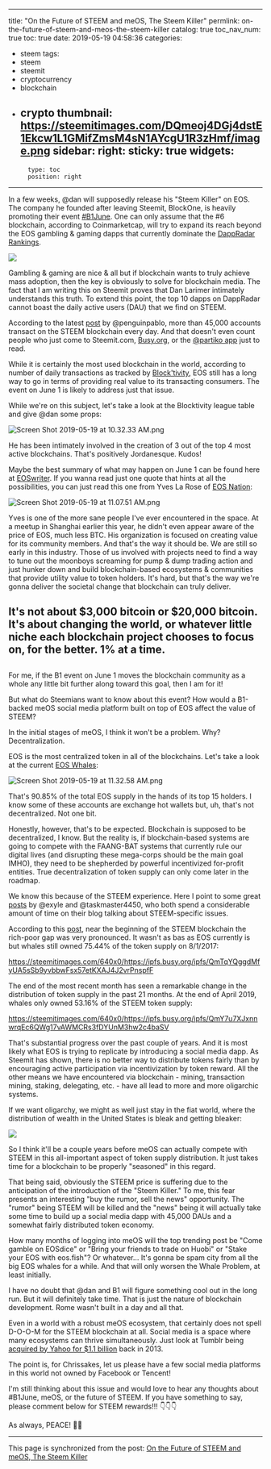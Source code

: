 
---
title: "On the Future of STEEM and meOS, The Steem Killer"
permlink: on-the-future-of-steem-and-meos-the-steem-killer
catalog: true
toc_nav_num: true
toc: true
date: 2019-05-19 04:58:36
categories:
- steem
tags:
- steem
- steemit
- cryptocurrency
- blockchain
- crypto
thumbnail: https://steemitimages.com/DQmeoj4DGj4dstE1Ekcw1L1GMifZmsM4sN1AYcgU1R3zHmf/image.png
sidebar:
    right:
        sticky: true
widgets:
    -
        type: toc
        position: right
---


In a few weeks, @dan will supposedly release his "Steem Killer" on EOS. The company he founded after leaving Steemit, BlockOne, is heavily promoting their event [#B1June](https://block.one/june1/). One can only assume that the #6 blockchain, according to Coinmarketcap, will try to expand its reach beyond the EOS gambling & gaming dapps that currently dominate the [DappRadar Rankings](https://dappradar.com/rankings).

![](https://steemitimages.com/DQmeoj4DGj4dstE1Ekcw1L1GMifZmsM4sN1AYcgU1R3zHmf/image.png)

Gambling & gaming are nice & all but if blockchain wants to truly achieve mass adoption, then the key is obviously to solve for blockchain media. The fact that I am writing this on Steemit proves that Dan Larimer intimately understands this truth. To extend this point, the top 10 dapps on DappRadar cannot boast the daily active users (DAU) that we find on STEEM.

According to the latest [post](https://steemit.com/steemit/@penguinpablo/daily-steem-stats-report-friday-may-17-2019) by @penguinpablo, more than 45,000 accounts transact on the STEEM blockchain every day. And that doesn't even count people who just come to Steemit.com, [Busy.org](https://busy.org/), or the [@partiko app](https://partiko.app/referral/shanghaipreneur) just to read.

While it is certainly the most used blockchain in the world, according to number of daily transactions as tracked by [Block'tivity](https://www.blocktivity.info), EOS still has a long way to go in terms of providing real value to its transacting consumers. The event on June 1 is likely to address just that issue.

While we're on this subject, let's take a look at the Blocktivity league table and give @dan some props:

![Screen Shot 2019-05-19 at 10.32.33 AM.png](https://cdn.steemitimages.com/DQmegoc5ir4YfRL8tt3QXJYjTCJr4RC6qVjAkibnmvTcrDC/Screen%20Shot%202019-05-19%20at%2010.32.33%20AM.png)

He has been intimately involved in the creation of 3 out of the top 4 most active blockchains. That's positively Jordanesque. Kudos!

Maybe the best summary of what may happen on June 1 can be found here at [EOSwriter](https://www.eoswriter.io/373_on-the-1st-of-june-block-one-will.eos). If you wanna read just one quote that hints at all the possibilities, you can just read this one from Yves La Rose of [EOS Nation](https://eosnation.io/):

![Screen Shot 2019-05-19 at 11.07.51 AM.png](https://cdn.steemitimages.com/DQmSdbMvGNR3CwmBqEWAsFM5hQmMurcGTXZ5JRWc17f7zak/Screen%20Shot%202019-05-19%20at%2011.07.51%20AM.png)

Yves is one of the more sane people I've ever encountered in the space. At a meetup in Shanghai earlier this year, he didn't even appear aware of the price of EOS, much less BTC. His organization is focused on creating value for its community members. And that's the way it should be. We are still so early in this industry. Those of us involved with projects need to find a way to tune out the moonboys screaming for pump & dump trading action and just hunker down and build blockchain-based ecosystems & communities that provide utility value to token holders. It's hard, but that's the way we're gonna deliver the societal change that blockchain can truly deliver.

## It's not about $3,000 bitcoin or $20,000 bitcoin. It's about changing the world, or whatever little niche each blockchain project chooses to focus on, for the better. 1% at a time. ##
##
For me, if the B1 event on June 1 moves the blockchain community as a whole any little bit further along toward this goal, then I am for it!

But what do Steemians want to know about this event? How would a B1-backed meOS social media platform built on top of EOS affect the value of STEEM?

In the initial stages of meOS, I think it won't be a problem. Why? Decentralization.

EOS is the most centralized token in all of the blockchains. Let's take a look at the current [EOS Whales](https://eosflare.io/whales):

![Screen Shot 2019-05-19 at 11.32.58 AM.png](https://cdn.steemitimages.com/DQmUjS3n2xTaEPeNuuLu3ayMjTDGcadkm8KtxKZyAVvMtcn/Screen%20Shot%202019-05-19%20at%2011.32.58%20AM.png)

That's 90.85% of the total EOS supply in the hands of its top 15 holders. I know some of these accounts are exchange hot wallets but, uh, that's not decentralized. Not one bit.

Honestly, however, that's to be expected. Blockchain is supposed to be decentralized, I know. But the reality is, if blockchain-based systems are going to compete with the FAANG-BAT systems that currently rule our digital lives (and disrupting these mega-corps should be the main goal IMHO), they need to be shepherded by powerful incentivized for-profit entities. True decentralization of token supply can only come later in the roadmap.

We know this because of the STEEM experience. Here I point to some great [posts](https://steemit.com/exyle/@exyle/powerdown-statistics-10-april-23rd-may-6th-vested-steem-has-gone-up#@shanghaipreneur/shanghaipreneur-re-exyle-powerdown-statistics-10-april-23rd-may-6th-vested-steem-has-gone-up-20190506t104208302z) by @exyle and @taskmaster4450, who both spend a considerable amount of time on their blog talking about STEEM-specific issues.

According to this [post](https://steemit.com/busy/@taskmaster4450/steem-whales-are-losing-their-power-the-system-is-not-broken-report-through-4-30-19), near the beginning of the STEEM blockchain the rich-poor gap was very pronounced. It wasn't as bas as EOS currently is but whales still owned 75.44% of the token supply on 8/1/2017:

https://steemitimages.com/640x0/https://ipfs.busy.org/ipfs/QmTqYQggdMfyUA5sSb9yvbbwFsx57etKXAJ4J2vrPnspfF

The end of the most recent month has seen a remarkable change in the distribution of token supply in the past 21 months. At the end of April 2019, whales only owned 53.16% of the STEEM token supply:

https://steemitimages.com/640x0/https://ipfs.busy.org/ipfs/QmY7u7XJxnnwrqEc6QWg17vAWMCRs3fDYUnM3hw2c4baSV

That's substantial progress over the past couple of years. And it is most likely what EOS is trying to replicate by introducing a social media dapp. As Steemit has shown, there is no better way to distribute tokens fairly than by encouraging active participation via incentivization by token reward. All the other means we have encountered via blockchain - mining, transaction mining, staking, delegating, etc. - have all lead to more and more oligarchic systems.

If we want oligarchy, we might as well just stay in the fiat world, where the distribution of wealth in the United States is bleak and getting bleaker:

![](https://cdn.steemitimages.com/DQmT4jkvAKqhg4ADZswdaH4rspRQVmdWXM45fYvbSH6AMRu/image.png)

So I think it'll be a couple years before meOS can actually compete with STEEM in this all-important aspect of token supply distribution. It just takes time for a blockchain to be properly "seasoned" in this regard.

That being said, obviously the STEEM price is suffering due to the anticipation of the introduction of the "Steem Killer." To me, this fear presents an interesting "buy the rumor, sell the news" opportunity. The "rumor" being STEEM will be killed and the "news" being it will actually take some time to build up a social media dapp with 45,000 DAUs and a somewhat fairly distributed token economy.

How many months of logging into meOS will the top trending post be "Come gamble on EOSdice" or "Bring your friends to trade on Huobi" or "Stake your EOS with eos.fish"? Or whatever... It's gonna be spam city from all the big EOS whales for a while. And that will only worsen the Whale Problem, at least initially.

I have no doubt that @dan and B1 will figure something cool out in the long run. But it will definitely take time. That is just the nature of blockchain development. Rome wasn't built in a day and all that.

Even in a world with a robust meOS ecosystem, that certainly does not spell D-O-O-M for the STEEM blockchain at all. Social media is a space where many ecosystems can thrive simultaneously. Just look at Tumblr being [acquired by Yahoo for $1.1 billion](https://digiday.com/marketing/tumblr-is-neglected-by-marketers/) back in 2013.

The point is, for Chrissakes, let us please have a few social media platforms in this world not owned by Facebook or Tencent!

I'm still thinking about this issue and would love to hear any thoughts about #B1June, meOS, or the future of STEEM. If you have something to say, please comment below for STEEM rewards!!! 👇👇👇

As always, PEACE! ✌🏼

- - -

This page is synchronized from the post: [On the Future of STEEM and meOS, The Steem Killer](https://steemit.com/@shanghaipreneur/on-the-future-of-steem-and-meos-the-steem-killer)
